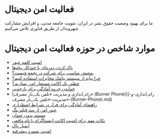 # فعالیت امن دیجیتال
ما برای بهبود وضعیت حقوق بشر در ایران، تقویت جامعه مدنی، و افزایش مشارکت شهروندان از طریق فناوری تلاش می‌کنیم

# موارد شاخص در حوزه فعالیت امن دیجیتال
* [امنیت کلمه عبور](امنیت-تلفن-همراه-برای-شرکت-در-تجمع.md)
* [پاک کردن دوره‌ای یا خودکار پیام‌ها](پاک-کردن-دوره_ای-یا-خودکار-پیام‌ها.md)
* [پوشش مناسب برای شرکت در تجمع چیست؟](پوشش-مناسب-برای-شرکت-در-تجمع-چیست؟.md)
* [چرا نباید از سیستم پیامک مخابرات استفاده کنیم؟](چرا-نباید-از-سیستم-پیامک-مخابرات-استفاده-کنیم؟.md)
* [چطور یک اکانت مستعار امن بسازیم؟](چطور-یک-اکانت-مستعار-امن-بسازیم؟.md)
* [خواندن جزوه آمادگی برای بازجویی](خواندن-جزوه-آمادگی-برای-بازجویی.md)
* [راه_اندازی و مدیریت «تلفن یک_بار مصرف» (Burner Phone)](راه_اندازی-و-مدیریت-«تلفن یک_بار مصرف»-(Burner-Phone).md)
* [راهنمای آمادگی برای فرار در شرایط اضطراری](راهنمای-آمادگی-برای-فرار-در-شرایط-اضطراری.md)
* [عبور امن از سد فیلترینگ](عبور-امن-از-سد-فیلترینگ.md)
* [مستند بدون عنوان](مستند-بدون-عنوان.md)
* [نکات مهم برای امنیت اکانت اینستاگرام با نام واقعی](نکات-مهم-برای-امنیت-اکانت-اینستاگرام-با-نام-واقعی.md)
* [ایمیل پاک](ایمیل-پاک.md)
* [امنیت پسورد پیشرفته](امنیت-پسورد-پیشرفته.md)